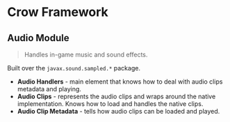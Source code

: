# Crow Framework
## Audio Module

> Handles in-game music and sound effects.

Built over the `javax.sound.sampled.*` package.

- **Audio Handlers** - main element that knows how to deal with audio clips metadata and playing.
- **Audio Clips** - represents the audio clips and wraps around the native implementation. Knows how to load and handles the
native clips.
- **Audio Clip Metadata** - tells how audio clips can be loaded and played.